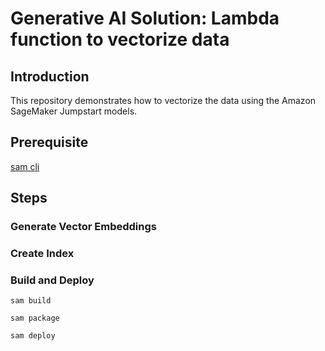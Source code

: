# Generative AI Solution: Lambda function to vectorize data

## Introduction

This repository demonstrates how to vectorize the data using the Amazon SageMaker Jumpstart models.

## Prerequisite

  [sam cli](https://docs.aws.amazon.com/serverless-application-model/latest/developerguide/install-sam-cli.html)

## Steps

### Generate Vector Embeddings

### Create Index


### Build and Deploy

    sam build

    sam package

    sam deploy

